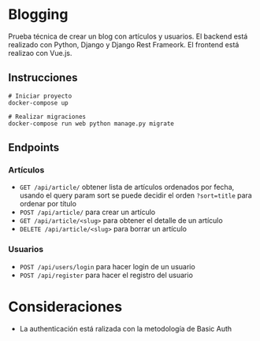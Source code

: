 # Blogging

Prueba técnica de crear un blog con artículos y usuarios. El backend está realizado con Python, Django y Django Rest
Frameork. El frontend está realizao con Vue.js.

## Instrucciones

```shell
# Iniciar proyecto
docker-compose up

# Realizar migraciones
docker-compose run web python manage.py migrate
```

## Endpoints

### Artículos

- `GET /api/article/` obtener lista de artículos ordenados por fecha, usando el query param sort se puede decidir el
  orden `?sort=title` para ordenar por título
- `POST /api/article/` para crear un artículo
- `GET /api/article/<slug>` para obtener el detalle de un artículo
- `DELETE /api/article/<slug>` para borrar un artículo

### Usuarios

- `POST /api/users/login` para hacer login de un usuario
- `POST /api/register` para hacer el registro del usuario

# Consideraciones

- La authenticación está ralizada con la metodología de Basic Auth